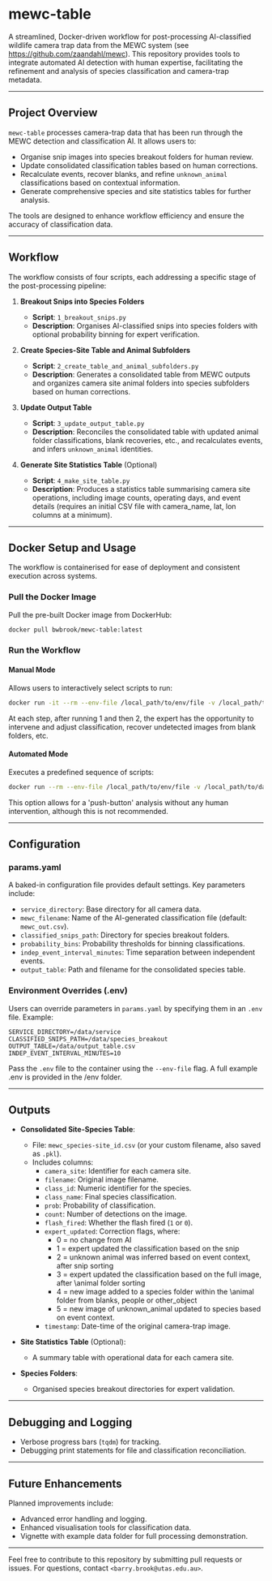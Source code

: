 # mewc-table

A streamlined, Docker-driven workflow for post-processing AI-classified wildlife camera trap data from the MEWC system (see https://github.com/zaandahl/mewc). This repository provides tools to integrate automated AI detection with human expertise, facilitating the refinement and analysis of species classification and camera-trap metadata.

---

## **Project Overview**

`mewc-table` processes camera-trap data that has been run through the MEWC detection and classification AI. It allows users to:

- Organise snip images into species breakout folders for human review.
- Update consolidated classification tables based on human corrections.
- Recalculate events, recover blanks, and refine `unknown_animal` classifications based on contextual information.
- Generate comprehensive species and site statistics tables for further analysis.

The tools are designed to enhance workflow efficiency and ensure the accuracy of classification data.

---

## **Workflow**

The workflow consists of four scripts, each addressing a specific stage of the post-processing pipeline:

1. **Breakout Snips into Species Folders**
   - **Script**: `1_breakout_snips.py`
   - **Description**: Organises AI-classified snips into species folders with optional probability binning for expert verification.

2. **Create Species-Site Table and Animal Subfolders**
   - **Script**: `2_create_table_and_animal_subfolders.py`
   - **Description**: Generates a consolidated table from MEWC outputs and organizes camera site animal folders into species subfolders based on human corrections.

3. **Update Output Table**
   - **Script**: `3_update_output_table.py`
   - **Description**: Reconciles the consolidated table with updated animal folder classifications, blank recoveries, etc., and recalculates events, and infers `unknown_animal` identities.

4. **Generate Site Statistics Table** (Optional)
   - **Script**: `4_make_site_table.py`
   - **Description**: Produces a statistics table summarising camera site operations, including image counts, operating days, and event details (requires an initial CSV file with camera_name, lat, lon columns at a minimum).

---

## **Docker Setup and Usage**

The workflow is containerised for ease of deployment and consistent execution across systems.

### **Pull the Docker Image**

Pull the pre-built Docker image from DockerHub:
```bash
docker pull bwbrook/mewc-table:latest
```

### **Run the Workflow**

#### **Manual Mode**
Allows users to interactively select scripts to run:
```bash
docker run -it --rm --env-file /local_path/to/env/file -v /local_path/to/base_folder:/data bwbrook/mewc-table
```
At each step, after running 1 and then 2, the expert has the opportunity to intervene and adjust classification, recover undetected images from blank folders, etc.


#### **Automated Mode**
Executes a predefined sequence of scripts:
```bash
docker run --rm --env-file /local_path/to/env/file -v /local_path/to/data:/base_folder -e WORKFLOW_MODE=auto -e RUN_SCRIPTS="1,2,3,4" bwbrook/mewc-table
```

This option allows for a 'push-button' analysis without any human intervention, although this is not recommended.

---

## **Configuration**

### **params.yaml**
A baked-in configuration file provides default settings. Key parameters include:

- `service_directory`: Base directory for all camera data.
- `mewc_filename`: Name of the AI-generated classification file (default: `mewc_out.csv`).
- `classified_snips_path`: Directory for species breakout folders.
- `probability_bins`: Probability thresholds for binning classifications.
- `indep_event_interval_minutes`: Time separation between independent events.
- `output_table`: Path and filename for the consolidated species table.

### **Environment Overrides (.env)**
Users can override parameters in `params.yaml` by specifying them in an `.env` file. Example:

```env
SERVICE_DIRECTORY=/data/service
CLASSIFIED_SNIPS_PATH=/data/species_breakout
OUTPUT_TABLE=/data/output_table.csv
INDEP_EVENT_INTERVAL_MINUTES=10
```

Pass the `.env` file to the container using the `--env-file` flag. A full example .env is provided in the /env folder.

---

## **Outputs**

- **Consolidated Site-Species Table**:
  - File: `mewc_species-site_id.csv` (or your custom filename, also saved as `.pkl`).
  - Includes columns:
    - `camera_site`: Identifier for each camera site.
    - `filename`: Original image filename.
    - `class_id`: Numeric identifier for the species.
    - `class_name`: Final species classification.
    - `prob`: Probability of classification.
    - `count`: Number of detections on the image.
    - `flash_fired`: Whether the flash fired (`1` or `0`).
    - `expert_updated`: Correction flags, where:
      - 0 = no change from AI
      - 1 = expert updated the classification based on the snip
      - 2 = unknown animal was inferred based on event context, after snip sorting
      - 3 = expert updated the classification based on the full image, after \animal folder sorting
      - 4 = new image added to a species folder within the \animal folder from blanks, people or other_object
      - 5 = new image of unknown_animal updated to species based on event context.
    - `timestamp`: Date-time of the original camera-trap image.

- **Site Statistics Table** (Optional):
  - A summary table with operational data for each camera site.

- **Species Folders**:
  - Organised species breakout directories for expert validation.

---

## Debugging and Logging

- Verbose progress bars (`tqdm`) for tracking.
- Debugging print statements for file and classification reconciliation.

---

## **Future Enhancements**

Planned improvements include:
- Advanced error handling and logging.
- Enhanced visualisation tools for classification data.
- Vignette with example data folder for full processing demonstration.

---

Feel free to contribute to this repository by submitting pull requests or issues. For questions, contact `<barry.brook@utas.edu.au>`.
